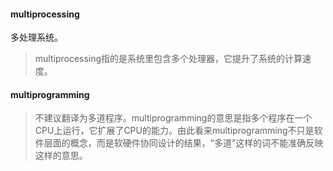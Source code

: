 #### multiprocessing

多处理系统。

> multiprocessing指的是系统里包含多个处理器，它提升了系统的计算速度。

#### multiprogramming

> 不建议翻译为多道程序。multiprogramming的意思是指多个程序在一个CPU上运行，它扩展了CPU的能力。由此看来multiprogramming不只是软件层面的概念，而是软硬件协同设计的结果，“多道”这样的词不能准确反映这样的意思。